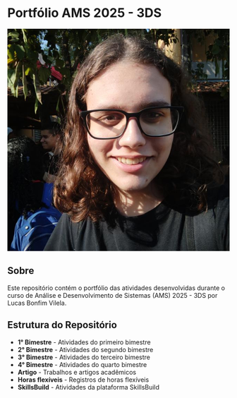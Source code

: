 # Portfólio AMS 2025 - 3DS

![Foto Lucas](fotoLucas.png)

## Sobre

Este repositório contém o portfólio das atividades desenvolvidas durante o curso de Análise e Desenvolvimento de Sistemas (AMS) 2025 - 3DS por Lucas Bonfim Vilela.

## Estrutura do Repositório

- **1° Bimestre** - Atividades do primeiro bimestre
- **2° Bimestre** - Atividades do segundo bimestre
- **3° Bimestre** - Atividades do terceiro bimestre
- **4° Bimestre** - Atividades do quarto bimestre
- **Artigo** - Trabalhos e artigos acadêmicos
- **Horas flexíveis** - Registros de horas flexíveis
- **SkillsBuild** - Atividades da plataforma SkillsBuild
